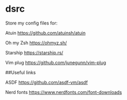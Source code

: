 # dsrc

Store my config files for:

Atuin
https://github.com/atuinsh/atuin

Oh my Zsh
https://ohmyz.sh/

Starship
https://starship.rs/

Vim plug
https://github.com/junegunn/vim-plug

##Useful links

ASDF
https://github.com/asdf-vm/asdf

Nerd fonts
https://www.nerdfonts.com/font-downloads
